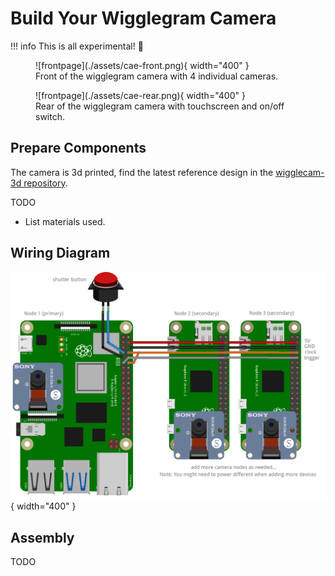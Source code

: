 
# Build Your Wigglegram Camera

!!! info
    This is all experimental! 🧪

<figure markdown>
  ![frontpage](./assets/cae-front.png){ width="400" }
  <figcaption>Front of the wigglegram camera with 4 individual cameras.</figcaption>
</figure>

<figure markdown>
  ![frontpage](./assets/cae-rear.png){ width="400" }
  <figcaption>Rear of the wigglegram camera with touchscreen and on/off switch.</figcaption>
</figure>

## Prepare Components

The camera is 3d printed, find the latest reference design in the [wigglecam-3d repository](https://github.com/photobooth-app/wigglecam-3d).

TODO

- List materials used.

## Wiring Diagram

![frontpage](./assets/wiringdiagram.png){ width="400" }

## Assembly

TODO
